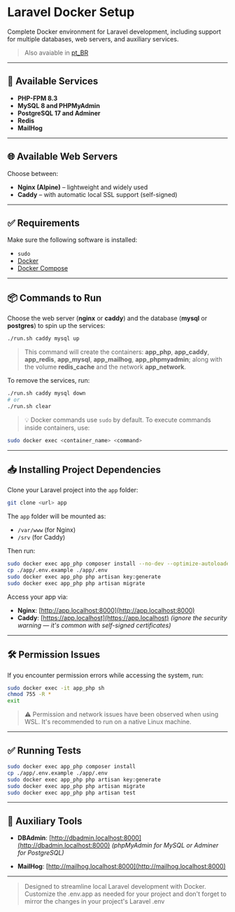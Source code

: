 # Laravel Docker Setup

Complete Docker environment for Laravel development, including support for multiple databases, web servers, and auxiliary services.

> Also avaiable in [pt_BR](./README.pt_BR.md)

---

## 🔧 Available Services

- **PHP-FPM 8.3**
- **MySQL 8 and PHPMyAdmin**
- **PostgreSQL 17 and Adminer**
- **Redis**
- **MailHog**

---

## 🌐 Available Web Servers

Choose between:

- **Nginx (Alpine)** – lightweight and widely used
- **Caddy** – with automatic local SSL support (self-signed)

---

## ✅ Requirements

Make sure the following software is installed:

- `sudo`
- [Docker](https://docs.docker.com/engine/install/)
- [Docker Compose](https://docs.docker.com/compose/install/)

---

## 📦 Commands to Run

Choose the web server (**nginx** or **caddy**) and the database (**mysql** or **postgres**) to spin up the services:

```bash
./run.sh caddy mysql up
```

> This command will create the containers: **app_php**, **app_caddy**, **app_redis**, **app_mysql**, **app_mailhog**, **app_phpmyadmin**; along with the volume **redis_cache** and the network **app_network**.

To remove the services, run:

```bash
./run.sh caddy mysql down
# or
./run.sh clear
```

> 💡 Docker commands use `sudo` by default. To execute commands inside containers, use:

```bash
sudo docker exec <container_name> <command>
```

---

## 📥 Installing Project Dependencies

Clone your Laravel project into the `app` folder:

```bash
git clone <url> app
```

The `app` folder will be mounted as:

- `/var/www` (for Nginx)
- `/srv` (for Caddy)

Then run:

```bash
sudo docker exec app_php composer install --no-dev --optimize-autoloader
cp ./app/.env.example ./app/.env
sudo docker exec app_php php artisan key:generate
sudo docker exec app_php php artisan migrate
```

Access your app via:

- **Nginx**: [http://app.localhost:8000](http://app.localhost:8000)
- **Caddy**: [https://app.localhost](https://app.localhost) _(ignore the security warning — it's common with self-signed certificates)_

---

## 🛠️ Permission Issues

If you encounter permission errors while accessing the system, run:

```bash
sudo docker exec -it app_php sh
chmod 755 -R *
exit
```

> ⚠️ Permission and network issues have been observed when using WSL. It's recommended to run on a native Linux machine.

---

## ✅ Running Tests

```bash
sudo docker exec app_php composer install
cp ./app/.env.example ./app/.env
sudo docker exec app_php php artisan key:generate
sudo docker exec app_php php artisan migrate
sudo docker exec app_php php artisan test
```

---

## 🧪 Auxiliary Tools

- **DBAdmin**: [http://dbadmin.localhost:8000](http://dbadmin.localhost:8000) _(phpMyAdmin for MySQL or Adminer for PostgreSQL)_

- **MailHog**: [http://mailhog.localhost:8000](http://mailhog.localhost:8000)

---

> Designed to streamline local Laravel development with Docker.  
> Customize the .env.app as needed for your project and don't forget to mirror the changes in your project's Laravel .env
